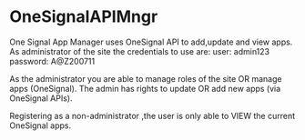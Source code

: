 # OneSignalAPIMngr
 
 One Signal App Manager uses OneSignal API to add,update and view apps.
 As administrator of the site the credentials to use are:
 user: admin123
 password: A@Z200711
 
 As the administrator you are able to manage roles of the site OR manage apps (OneSignal).
 The admin has rights to update OR add new apps (via OneSignal APIs).
 
 Registering as a non-administrator ,the user is only able to VIEW the current OneSignal apps. 
 
 
 

